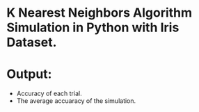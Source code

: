 # K Nearest Neighbors Algorithm Simulation in Python with Iris Dataset.
# Output:
- Accuracy of each trial.
- The average accuaracy of the simulation.
